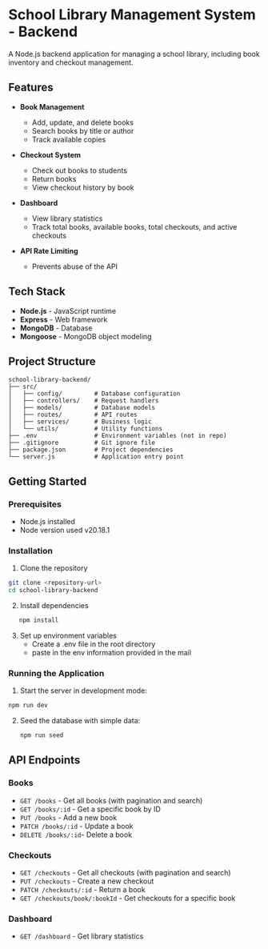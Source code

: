 # School Library Management System - Backend

A Node.js backend application for managing a school library, including book inventory and checkout management.

## Features

- **Book Management**
  - Add, update, and delete books
  - Search books by title or author
  - Track available copies

- **Checkout System**
  - Check out books to students
  - Return books
  - View checkout history by book

- **Dashboard**
  - View library statistics
  - Track total books, available books, total checkouts, and active checkouts

- **API Rate Limiting**
  - Prevents abuse of the API

## Tech Stack

- **Node.js** - JavaScript runtime
- **Express** - Web framework
- **MongoDB** - Database
- **Mongoose** - MongoDB object modeling

## Project Structure
```plainText
school-library-backend/
├── src/
│   ├── config/         # Database configuration
│   ├── controllers/    # Request handlers
│   ├── models/         # Database models
│   ├── routes/         # API routes
│   ├── services/       # Business logic
│   └── utils/          # Utility functions
├── .env                # Environment variables (not in repo)
├── .gitignore          # Git ignore file
├── package.json        # Project dependencies
└── server.js           # Application entry point
```

## Getting Started

### Prerequisites

- Node.js installed
- Node version used v20.18.1

### Installation

1. Clone the repository
```bash
git clone <repository-url>
cd school-library-backend
```
2. Install dependencies
```bash
   npm install
   ```
3. Set up environment variables
   - Create a .env file in the root directory
   - paste in the env information provided in the mail
### Running the Application
1. Start the server in development mode:
```bash
npm run dev
```
2. Seed the database with simple data:
   ```bash
   npm run seed
   ```
## API Endpoints
### Books
- `GET /books` - Get all books (with pagination and search)
- `GET /books/:id` - Get a specific book by ID
- `PUT /books` - Add a new book
- `PATCH /books/:id` - Update a book
- `DELETE /books/:id`- Delete a book
### Checkouts
- `GET /checkouts` - Get all checkouts (with pagination and search)
- `PUT /checkouts` - Create a new checkout
- `PATCH /checkouts/:id` - Return a book
- `GET /checkouts/book/:bookId` - Get checkouts for a specific book
### Dashboard
- `GET /dashboard` - Get library statistics